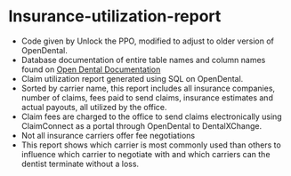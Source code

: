 # Insurance-utilization-report
- Code given by Unlock the PPO, modified to adjust to older version of OpenDental.
- Database documentation of entire table names and column names found on [Open Dental Documentation](https://www.opendental.com/OpenDentalDocumentation23-3.xml)
- Claim utilization report generated using SQL on OpenDental. 
- Sorted by carrier name, this report includes all insurance companies, number of claims, fees paid to send claims, insurance estimates and actual payouts, all utilized by the office. 
- Claim fees are charged to the office to send claims electronically using ClaimConnect as a portal through OpenDental to DentalXChange.
- Not all insurance carriers offer fee negotiations
- This report shows which carrier is most commonly used than others to influence which carrier to negotiate with and which carriers can the dentist terminate without a loss. 
